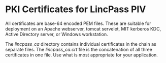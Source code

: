 # PKI Certificates for LincPass PIV

All certificates are base-64 encoded PEM files. These are suitable for 
deployment on an Apache webserver, tomcat servelet, MIT kerberos KDC, Active
Directory server, or Windows workstation.

The *lincpass_ca* directory contains individual certificates in the chain as 
separate files. The *lincpass_ca.crt* file is the concatenation of all three 
certificates in one file. Use what is most appropriate for your application.
